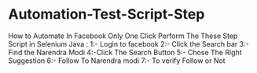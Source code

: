 # Automation-Test-Script-Step
How to Automate In Facebook Only One Click Perform The These Step Script in Selenium Java : 1:- Login to facebook 2:- Click the Search bar 3:- Find the Narendra Modi  4:-Click The Search Button 5:- Chose The Right Suggestion  6:- Follow To Narendra modi  7:- To verify Follow or Not
